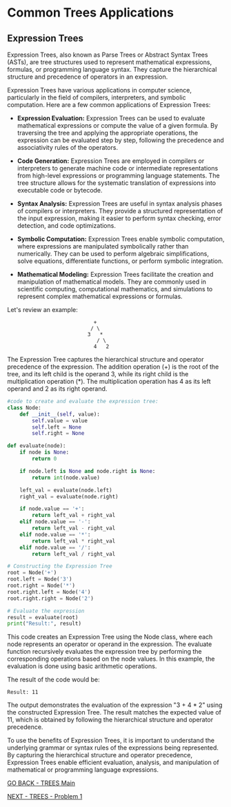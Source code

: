 # Common Trees Applications
## Expression Trees

Expression Trees, also known as Parse Trees or Abstract Syntax Trees (ASTs), are tree structures used to represent mathematical expressions, formulas, or programming language syntax. They capture the hierarchical structure and precedence of operators in an expression.

Expression Trees have various applications in computer science, particularly in the field of compilers, interpreters, and symbolic computation. Here are a few common applications of Expression Trees:

* **Expression Evaluation:** Expression Trees can be used to evaluate mathematical expressions or compute the value of a given formula. By traversing the tree and applying the appropriate operations, the expression can be evaluated step by step, following the precedence and associativity rules of the operators.

* **Code Generation:** Expression Trees are employed in compilers or interpreters to generate machine code or intermediate representations from high-level expressions or programming language statements. The tree structure allows for the systematic translation of expressions into executable code or bytecode.

* **Syntax Analysis:** Expression Trees are useful in syntax analysis phases of compilers or interpreters. They provide a structured representation of the input expression, making it easier to perform syntax checking, error detection, and code optimizations.

* **Symbolic Computation:** Expression Trees enable symbolic computation, where expressions are manipulated symbolically rather than numerically. They can be used to perform algebraic simplifications, solve equations, differentiate functions, or perform symbolic integration.

* **Mathematical Modeling:** Expression Trees facilitate the creation and manipulation of mathematical models. They are commonly used in scientific computing, computational mathematics, and simulations to represent complex mathematical expressions or formulas.

Let's review an example:
````
                            +
                           / \
                          3   *
                             / \
                            4   2

````
The Expression Tree captures the hierarchical structure and operator precedence of the expression. The addition operation (+) is the root of the tree, and its left child is the operand 3, while its right child is the multiplication operation (*). The multiplication operation has 4 as its left operand and 2 as its right operand.

`````python
#code to create and evaluate the expression tree:
class Node:
    def __init__(self, value):
        self.value = value
        self.left = None
        self.right = None

def evaluate(node):
    if node is None:
        return 0

    if node.left is None and node.right is None:
        return int(node.value)

    left_val = evaluate(node.left)
    right_val = evaluate(node.right)

    if node.value == '+':
        return left_val + right_val
    elif node.value == '-':
        return left_val - right_val
    elif node.value == '*':
        return left_val * right_val
    elif node.value == '/':
        return left_val / right_val

# Constructing the Expression Tree
root = Node('+')
root.left = Node('3')
root.right = Node('*')
root.right.left = Node('4')
root.right.right = Node('2')

# Evaluate the expression
result = evaluate(root)
print("Result:", result)
`````
This code creates an Expression Tree using the Node class, where each node represents an operator or operand in the expression. The evaluate function recursively evaluates the expression tree by performing the corresponding operations based on the node values. In this example, the evaluation is done using basic arithmetic operations.

The result of the code would be:
`````
Result: 11
`````
The output demonstrates the evaluation of the expression "3 + 4 * 2" using the constructed Expression Tree. The result matches the expected value of 11, which is obtained by following the hierarchical structure and operator precedence.

To use the benefits of Expression Trees, it is important to understand the underlying grammar or syntax rules of the expressions being represented. By capturing the hierarchical structure and operator precedence, Expression Trees enable efficient evaluation, analysis, and manipulation of mathematical or programming language expressions.





[GO BACK - TREES Main](3-Tree.md)

[NEXT - TREES - Problem 1](3-Tree-Prob-1.md)